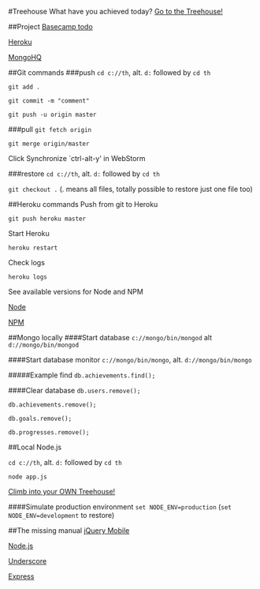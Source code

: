 #Treehouse
What have you achieved today?
[Go to the Treehouse!](http://www.treehouse.io)

##Project
[Basecamp todo](https://lejbrinkbennerhult.basecamphq.com/projects/9535387-treehouse/todo_lists)

[Heroku](https://api.heroku.com/myapps/treehouseapp)

[MongoHQ](https://www.mongohq.com/databases)

##Git commands
###push
`cd c://th`, alt. `d:` followed by `cd th`

`git add .`

`git commit -m "comment"`

`git push -u origin master`

###pull
`git fetch origin`

`git merge origin/master`

Click Synchronize `ctrl-alt-y' in WebStorm

###restore
`cd c://th`, alt. `d:` followed by `cd th`

`git checkout .` (. means all files, totally possible to restore just one file too)


##Heroku commands
Push from git to Heroku

`git push heroku master`

Start Heroku

`heroku restart`

Check logs

`heroku logs`

See available versions for Node and NPM

[Node](http://heroku-buildpack-nodejs.s3.amazonaws.com/manifest.nodejs)

[NPM](http://heroku-buildpack-nodejs.s3.amazonaws.com/manifest.npm)


##Mongo locally
####Start database
`c://mongo/bin/mongod` alt `d://mongo/bin/mongod`


####Start database monitor
`c://mongo/bin/mongo`, alt. `d://mongo/bin/mongo`


#####Example find
`db.achievements.find();`

####Clear database
`db.users.remove();`

`db.achievements.remove();`

`db.goals.remove();`

`db.progresses.remove();`

##Local Node.js

`cd c://th`, alt. `d:` followed by `cd th`

`node app.js`

[Climb into your OWN Treehouse!](http://localhost:1337/)

####Simulate production environment
`set NODE_ENV=production` (`set NODE_ENV=development` to restore)

##The missing manual
[jQuery Mobile](http://jquerymobile.com/)

[Node.js](http://nodejs.org/)

[Underscore](http://documentcloud.github.com/underscore/)

[Express](http://expressjs.com/)

